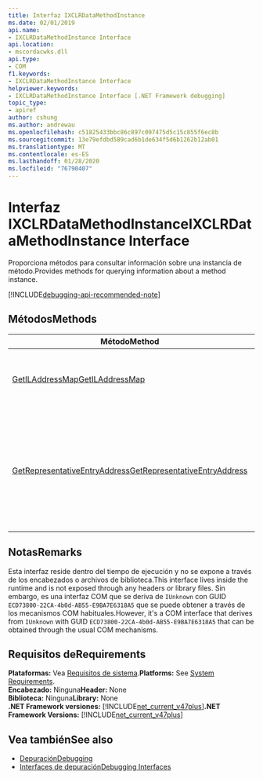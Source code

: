 ```yaml
---
title: Interfaz IXCLRDataMethodInstance
ms.date: 02/01/2019
api.name:
- IXCLRDataMethodInstance Interface
api.location:
- mscordacwks.dll
api.type:
- COM
f1.keywords:
- IXCLRDataMethodInstance Interface
helpviewer.keywords:
- IXCLRDataMethodInstance Interface [.NET Framework debugging]
topic_type:
- apiref
author: cshung
ms.author: andrewau
ms.openlocfilehash: c51825433bbc86c897c097475d5c15c855f6ec8b
ms.sourcegitcommit: 13e79efdbd589cad6b1de634f5d6b1262b12ab01
ms.translationtype: MT
ms.contentlocale: es-ES
ms.lasthandoff: 01/28/2020
ms.locfileid: "76790407"
---
```

# <a name="ixclrdatamethodinstance-interface"></a><span data-ttu-id="e41dd-102">Interfaz IXCLRDataMethodInstance</span><span class="sxs-lookup"><span data-stu-id="e41dd-102">IXCLRDataMethodInstance Interface</span></span>

<span data-ttu-id="e41dd-103">Proporciona métodos para consultar información sobre una instancia de método.</span><span class="sxs-lookup"><span data-stu-id="e41dd-103">Provides methods for querying information about a method instance.</span></span>

[!INCLUDE[debugging-api-recommended-note](../../../../includes/debugging-api-recommended-note.md)]

## <a name="methods"></a><span data-ttu-id="e41dd-104">Métodos</span><span class="sxs-lookup"><span data-stu-id="e41dd-104">Methods</span></span>

| <span data-ttu-id="e41dd-105">Método</span><span class="sxs-lookup"><span data-stu-id="e41dd-105">Method</span></span>                                                                                                                  | <span data-ttu-id="e41dd-106">Descripción</span><span class="sxs-lookup"><span data-stu-id="e41dd-106">Description</span></span>                                 |
| ----------------------------------------------------------------------------------------------------------------------- | ------------------------------------------- |
| [<span data-ttu-id="e41dd-107">GetILAddressMap</span><span class="sxs-lookup"><span data-stu-id="e41dd-107">GetILAddressMap</span></span>](ixclrdatamethodinstance-getiladdressmap-method.md) | <span data-ttu-id="e41dd-108">Obtiene el IL para direccionar la información de asignación.</span><span class="sxs-lookup"><span data-stu-id="e41dd-108">Gets the IL to address mapping information.</span></span> |
| [<span data-ttu-id="e41dd-109">GetRepresentativeEntryAddress</span><span class="sxs-lookup"><span data-stu-id="e41dd-109">GetRepresentativeEntryAddress</span></span>](ixclrdatamethodinstance-getrepresentativeentryaddress-method.md) | <span data-ttu-id="e41dd-110">Obtiene la dirección de punto de entrada más representativa para la compilación nativa de todos los puntos de entrada posibles para un método.</span><span class="sxs-lookup"><span data-stu-id="e41dd-110">Gets the most representative entry point address for the native compilation of all the possible entry points for a method.</span></span> |

## <a name="remarks"></a><span data-ttu-id="e41dd-111">Notas</span><span class="sxs-lookup"><span data-stu-id="e41dd-111">Remarks</span></span>

<span data-ttu-id="e41dd-112">Esta interfaz reside dentro del tiempo de ejecución y no se expone a través de los encabezados o archivos de biblioteca.</span><span class="sxs-lookup"><span data-stu-id="e41dd-112">This interface lives inside the runtime and is not exposed through any headers or library files.</span></span> <span data-ttu-id="e41dd-113">Sin embargo, es una interfaz COM que se deriva de `IUnknown` con GUID `ECD73800-22CA-4b0d-AB55-E9BA7E6318A5` que se puede obtener a través de los mecanismos COM habituales.</span><span class="sxs-lookup"><span data-stu-id="e41dd-113">However, it's a COM interface that derives from `IUnknown` with GUID `ECD73800-22CA-4b0d-AB55-E9BA7E6318A5` that can be obtained through the usual COM mechanisms.</span></span>

## <a name="requirements"></a><span data-ttu-id="e41dd-114">Requisitos de</span><span class="sxs-lookup"><span data-stu-id="e41dd-114">Requirements</span></span>

<span data-ttu-id="e41dd-115">**Plataformas:** Vea [Requisitos de sistema](../../../../docs/framework/get-started/system-requirements.md).</span><span class="sxs-lookup"><span data-stu-id="e41dd-115">**Platforms:** See [System Requirements](../../../../docs/framework/get-started/system-requirements.md).</span></span>  
<span data-ttu-id="e41dd-116">**Encabezado:** Ninguna</span><span class="sxs-lookup"><span data-stu-id="e41dd-116">**Header:** None</span></span>  
<span data-ttu-id="e41dd-117">**Biblioteca:** Ninguna</span><span class="sxs-lookup"><span data-stu-id="e41dd-117">**Library:** None</span></span>  
<span data-ttu-id="e41dd-118">**.NET Framework versiones:** [!INCLUDE[net_current_v47plus](../../../../includes/net-current-v47plus.md)]</span><span class="sxs-lookup"><span data-stu-id="e41dd-118">**.NET Framework Versions:** [!INCLUDE[net_current_v47plus](../../../../includes/net-current-v47plus.md)]</span></span>  

## <a name="see-also"></a><span data-ttu-id="e41dd-119">Vea también</span><span class="sxs-lookup"><span data-stu-id="e41dd-119">See also</span></span>

- [<span data-ttu-id="e41dd-120">Depuración</span><span class="sxs-lookup"><span data-stu-id="e41dd-120">Debugging</span></span>](index.md)
- [<span data-ttu-id="e41dd-121">Interfaces de depuración</span><span class="sxs-lookup"><span data-stu-id="e41dd-121">Debugging Interfaces</span></span>](debugging-interfaces.md)
